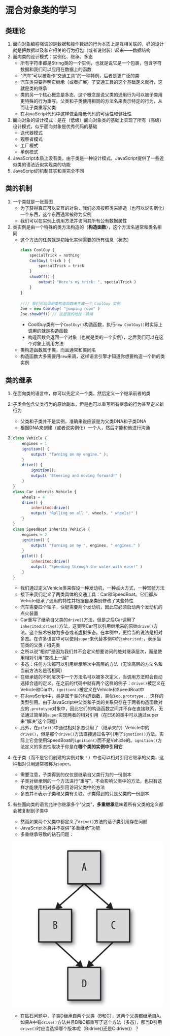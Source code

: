<!--
 * @Author: jiaminghui
 * @Date: 2022-12-23 21:27:24
 * @LastEditTime: 2022-12-23 22:48:22
 * @LastEditors: jiaminghui
 * @FilePath: \JavaScript_Learn\this和对象原型\混合对象类.md
 * @Description: 
-->
# 混合对象类的学习

## 类理论
1.  面向对象编程强调的是数据和操作数据的行为本质上是互相关联的，好的设计就是把数据以及和它相关的行为打包（或者说封装）起来——数据结构
2.  面向类的设计模式：实例化、继承、多态
    - 所有字符串都是String类的一个实例，也就是说它是一个包裹，包含字符数据和我们可以应用在数据上的函数
    - “汽车”可以被看作“交通工具”的一种特例，后者是更广泛的类
    - 汽车类只要声明它继承（或者扩展）了交通工具的这个基础定义就行，这就是类的继承
    - 类的另一个核心概念是多态，这个概念是说父类的通用行为可以被子类用更特殊的行为重写。父类和子类使用相同的方法名来表示特定的行为，从而让子类重写父类
    - 在JavaScript代码中这样做会降低代码的可读性和健壮性
3.  面向对象的设计模式：是在（低级）面向对象类的基础上实现了所有（高级）设计模式，似乎面向对象是优秀代码的基础
    - 迭代器模式
    - 观察者模式
    - 工厂模式
    - 单例模式
4.  JavaScript本质上没有类，由于类是一种设计模式，JavaScript提供了一些近似类的语法近似实现类的功能
5.  JavaScript的机制其实和类完全不同

## 类的机制
1.  一个类就是一张蓝图
    - 为了获得真正可以交互的对象，我们必须按照类来建造（也可以说实例化）一个东西，这个东西通常被称为实例
    - 我们可以在实例上调用方法并访问其所有公有数据属性
2.  类实例是由一个特殊的类方法构造的（**构造函数**），这个方法名通常和类名相同
    - 这个方法的任务就是初始化实例需要的所有信息（状态）
        ```javascript
        class CoolGuy { 
            specialTrick = nothing
            CoolGuy( trick ) {
                specialTrick = trick
            }
            showOff() {
                output( "Here's my trick: ", specialTrick )
            } 
        }

        //// 我们可以调用类构造函数来生成一个 CoolGuy 实例
        Joe = new CoolGuy( "jumping rope" ) 
        Joe.showOff() // 这是我的绝技：跳绳
        ```
        - CoolGuy类有一个`CoolGuy()`构造函数，执行`new CoolGuy()`时实际上调用的就是构造函数
        - 构造函数会返回一个对象（也就是类的一个实例），之后我们可以在这个对象上调用方法
    - 类构造函数属于类，而且通常和类同名
    - 构造函数大多需要用`new`来调，这样语言引擎才知道你想要构造一个新的类实例

## 类的继承
1.  在面向类的语言中，你可以先定义一个类，然后定义一个继承前者的类
2.  子类会包含父类行为的原始副本，但是也可以重写所有继承的行为甚至定义新行为
    - 父类和子类并不是实例，准确来说应该是为父类DNA和子类DNA
    - 根据DNA来创建（或者说实例化）一个人，然后才能和他进行沟通
3.  ```javascript
    class Vehicle { 
        engines = 1
        ignition() {
            output( "Turning on my engine." );
        }
        drive() {
            ignition();
            output( "Steering and moving forward!" )
        }
    }
    class Car inherits Vehicle {
        wheels = 4
        drive() {
            inherited:drive()
            output( "Rolling on all ", wheels, " wheels!" )
        } 
    }
    class SpeedBoat inherits Vehicle { 
        engines = 2
        ignition() {
            output( "Turning on my ", engines, " engines." )
        }
        pilot() {
            inherited:drive()
            output( "Speeding through the water with ease!" )
        } 
    }
    ```
    - 我们通过定义Vehicle类来假设一种发动机，一种点火方式，一种驾驶方法
    - 接下来我们定义了两类具体的交通工具：Car和SpeedBoat。它们都从Vehicle继承了通用的特性并根据自身类别修改了某些特性
    - 汽车需要四个轮子，快艇需要两个发动机，因此它必须启动两个发动机的点火装置
    - Car重写了继承自父类的`drive()`方法，但是之后Car调用了`inherited:drive()`方法，这表明Car可以引用继承来的原始`drive()`方法。这个技术被称为多态或者虚拟多态。在本例中，更恰当的说法是相对多态。在许多语言中可以使用`super`来代替本例中的`inherited:`，表示当前类的父类 / 祖先类
    - 之所以说“相对”是因为我们并不会定义想要访问的绝对继承层次，而是使用相对引用“查找上一层”
    - 多态：任何方法都可以引用继承层次中高层的方法（无论高层的方法名和当前方法名是否相同）
    - 在继承链的不同层次中一个方法名可以被多次定义，当调用方法时会自动选择合适的定义。在之前的代码中就有两个这样的例子：`drive()`被定义在 Vehicle和Car中，`ignition()`被定义在Vehicle和SpeedBoat中
    - 在JavaScript中，类是属于类的构造函数，类似`Foo.prototype...`这样的类型引用。由于JavaScript中父类和子类的关系只存在于两者构造函数对应的`.prototype`对象中，因此它们的构造函数之间并不存在直接联系，无法通过简单的`super`实现两者的相对引用（在ES6的类中可以通过super来“解决”这个问题）
    - 此外，在`pilot()`中通过相对多态引用了（继承来的）Vehicle中的`drive()`，但是那个`drive()`方法直接通过名字引用了`ignotion()`方法。实际上它会使用SpeedBoat的`ignition()`而不是Vehicle的。`ignition()`方法定义的多态性取决于你是在**哪个类的实例中引用它**
4.  在子类（而不是它们创建的实例对象！）中也可以相对引用它继承的父类，这种相对引用通常被称为super。
    - 需要注意，子类得到的仅仅是继承自父类行为的一份副本
    - 子类对继承到的一个方法进行“重写”，不会影响父类中的方法，也只有这样才能使用相对多态引用访问父类中的方法
    - 多态并不表示子类和父类有关联，子类得到的只是父类的一份副本
5.  有些面向类的语言允许你继承多个“父类”，**多重继承**意味着所有父类的定义都会被复制到子类中
    - 然而如果两个父类中都定义了`drive()`方法的话子类引用存在问题
    - JavaScript本身并不提供“多重继承”功能
    - 多重继承导致的钻石问题：
    
    ![](./pic/duotai1.png)
    - 在钻石问题中，子类D继承自两个父类（B和C），这两个父类都继承自A。如果A中有`drive()`方法并且B和C都重写了这个方法（多态），那当D引用`drive()`时应当选择哪个版本呢（B:drive()还是C:drive()）？
